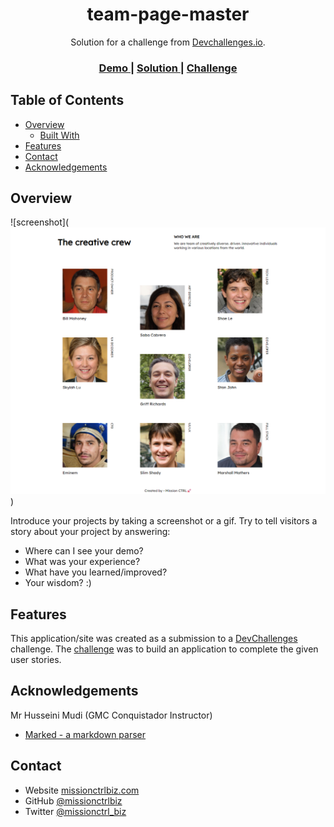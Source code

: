 <!-- Please update value in the {}  -->

<h1 align="center">team-page-master</h1>

<div align="center">
   Solution for a challenge from  <a href="http://devchallenges.io" target="_blank">Devchallenges.io</a>.
</div>

<div align="center">
  <h3>
    <a href="https://missionctrlbiz.github.io/team-page-master/">
      Demo
    </a>
    <span> | </span>
    <a href="https://missionctrlbiz.github.io/team-page-master/">
      Solution
    </a>
    <span> | </span>
    <a href="https://devchallenges.io/challenges/hhmesazsqgKXrTkYkt0U">
      Challenge
    </a>
  </h3>
</div>

<!-- TABLE OF CONTENTS -->

## Table of Contents

- [Overview](#overview)
  - [Built With](#built-with)
- [Features](#features)
- [Contact](#contact)
- [Acknowledgements](#acknowledgements)

<!-- OVERVIEW -->

## Overview

![screenshot](![Alt text](img/screencapture-missionctrlbiz-github-io-team-page-master-2024-02-14-12_03_12.png))

Introduce your projects by taking a screenshot or a gif. Try to tell visitors a story about your project by answering:

- Where can I see your demo?
- What was your experience?
- What have you learned/improved?
- Your wisdom? :)

<!-- ### Built With -->

<!-- This section should list any major frameworks that you built your project using. Here are a few examples.-->

<!-- - [React](https://reactjs.org/)
- [Vue.js](https://vuejs.org/)
- [Tailwind](https://tailwindcss.com/) -->

## Features

<!-- List the features of your application or follow the template. Don't share the figma file here :) -->

This application/site was created as a submission to a [DevChallenges](https://devchallenges.io/challenges) challenge. The [challenge](https://devchallenges.io/challenges/hhmesazsqgKXrTkYkt0U) was to build an application to complete the given user stories.


## Acknowledgements
Mr Husseini Mudi (GMC Conquistador Instructor)

<!-- This section should list any articles or add-ons/plugins that helps you to complete the project. This is optional but it will help you in the future. For exmpale -->

- [Marked - a markdown parser](https://missionctrlbiz.github.io/team-page-master/readme.md)

## Contact

- Website [missionctrlbiz.com](https://missionctrlbiz.com)
- GitHub [@missionctrlbiz](https://github.com/missionctrlbiz)
- Twitter [@missionctrl_biz](https://twitter.com/missionctrl_biz)
